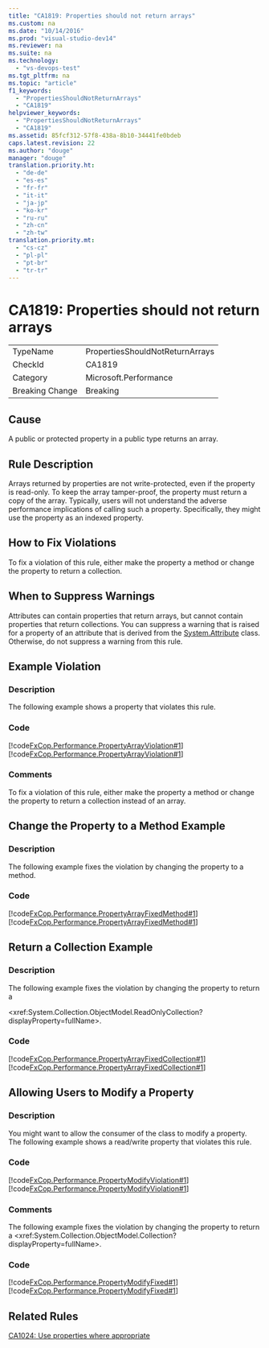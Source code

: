 ```yaml
---
title: "CA1819: Properties should not return arrays"
ms.custom: na
ms.date: "10/14/2016"
ms.prod: "visual-studio-dev14"
ms.reviewer: na
ms.suite: na
ms.technology: 
  - "vs-devops-test"
ms.tgt_pltfrm: na
ms.topic: "article"
f1_keywords: 
  - "PropertiesShouldNotReturnArrays"
  - "CA1819"
helpviewer_keywords: 
  - "PropertiesShouldNotReturnArrays"
  - "CA1819"
ms.assetid: 85fcf312-57f8-438a-8b10-34441fe0bdeb
caps.latest.revision: 22
ms.author: "douge"
manager: "douge"
translation.priority.ht: 
  - "de-de"
  - "es-es"
  - "fr-fr"
  - "it-it"
  - "ja-jp"
  - "ko-kr"
  - "ru-ru"
  - "zh-cn"
  - "zh-tw"
translation.priority.mt: 
  - "cs-cz"
  - "pl-pl"
  - "pt-br"
  - "tr-tr"
---
```

# CA1819: Properties should not return arrays
|||  
|-|-|  
|TypeName|PropertiesShouldNotReturnArrays|  
|CheckId|CA1819|  
|Category|Microsoft.Performance|  
|Breaking Change|Breaking|  
  
## Cause  
 A public or protected property in a public type returns an array.  
  
## Rule Description  
 Arrays returned by properties are not write-protected, even if the property is read-only. To keep the array tamper-proof, the property must return a copy of the array. Typically, users will not understand the adverse performance implications of calling such a property. Specifically, they might use the property as an indexed property.  
  
## How to Fix Violations  
 To fix a violation of this rule, either make the property a method or change the property to return a collection.  
  
## When to Suppress Warnings  
 Attributes can contain properties that return arrays, but cannot contain properties that return collections. You can suppress a warning that is raised for a property of an attribute that is derived from the [System.Attribute](assetId:///System.Attribute?qualifyHint=False&autoUpgrade=True) class. Otherwise, do not suppress a warning from this rule.  
  
## Example Violation  
  
### Description  
 The following example shows a property that violates this rule.  
  
### Code  
 [!code[FxCop.Performance.PropertyArrayViolation#1](../codequality/codesnippet/CSharp/ca1819--properties-should-not-return-arrays_1.cs)]
[!code[FxCop.Performance.PropertyArrayViolation#1](../codequality/codesnippet/VisualBasic/ca1819--properties-should-not-return-arrays_1.vb)]  
  
### Comments  
 To fix a violation of this rule, either make the property a method or change the property to return a collection instead of an array.  
  
## Change the Property to a Method Example  
  
### Description  
 The following example fixes the violation by changing the property to a method.  
  
### Code  
 [!code[FxCop.Performance.PropertyArrayFixedMethod#1](../codequality/codesnippet/VisualBasic/ca1819--properties-should-not-return-arrays_2.vb)]
[!code[FxCop.Performance.PropertyArrayFixedMethod#1](../codequality/codesnippet/CSharp/ca1819--properties-should-not-return-arrays_2.cs)]  
  
## Return a Collection Example  
  
### Description  
 The following example fixes the violation by changing the property to return a  
  
 \<xref:System.Collection.ObjectModel.ReadOnlyCollection?displayProperty=fullName>.  
  
### Code  
 [!code[FxCop.Performance.PropertyArrayFixedCollection#1](../codequality/codesnippet/CSharp/ca1819--properties-should-not-return-arrays_3.cs)]
[!code[FxCop.Performance.PropertyArrayFixedCollection#1](../codequality/codesnippet/VisualBasic/ca1819--properties-should-not-return-arrays_3.vb)]  
  
## Allowing Users to Modify a Property  
  
### Description  
 You might want to allow the consumer of the class to modify a property. The following example shows a read/write property that violates this rule.  
  
### Code  
 [!code[FxCop.Performance.PropertyModifyViolation#1](../codequality/codesnippet/CSharp/ca1819--properties-should-not-return-arrays_4.cs)]
[!code[FxCop.Performance.PropertyModifyViolation#1](../codequality/codesnippet/VisualBasic/ca1819--properties-should-not-return-arrays_4.vb)]  
  
### Comments  
 The following example fixes the violation by changing the property to return a \<xref:System.Collection.ObjectModel.Collection?displayProperty=fullName>.  
  
### Code  
 [!code[FxCop.Performance.PropertyModifyFixed#1](../codequality/codesnippet/VisualBasic/ca1819--properties-should-not-return-arrays_5.vb)]
[!code[FxCop.Performance.PropertyModifyFixed#1](../codequality/codesnippet/CSharp/ca1819--properties-should-not-return-arrays_5.cs)]  
  
## Related Rules  
 [CA1024: Use properties where appropriate](../codequality/ca1024--use-properties-where-appropriate.md)